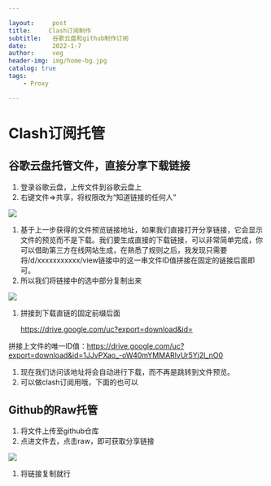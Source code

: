 ```yaml
---

layout:     post
title:     Clash订阅制作
subtitle:   谷歌云盘和github制作订阅
date:       2022-1-7
author:     veg
header-img: img/home-bg.jpg
catalog: true
tags:
    - Proxy

---
```


# Clash订阅托管

## 谷歌云盘托管文件，直接分享下载链接

1. 登录谷歌云盘，上传文件到谷歌云盘上
2. 右键文件⇒共享，将权限改为“知道链接的任何人”

![](https://raw.githubusercontent.com/vveg26/blog_photos/master/proxy/clash/clash_sub/clash_sub_1.png)

1. 基于上一步获得的文件预览链接地址，如果我们直接打开分享链接，它会显示文件的预览而不是下载。我们要生成直接的下载链接，可以非常简单完成，你可以借助第三方在线网站生成，在熟悉了规则之后，我发现只需要将/d/xxxxxxxxxxx/view链接中的这一串文件ID值拼接在固定的链接后面即可。
2. 所以我们将链接中的选中部分复制出来

![](https://raw.githubusercontent.com/vveg26/blog_photos/master/proxy/clash/clash_sub/clash_sub_2.png)

1. 拼接到下载直链的固定前缀后面  
   
    https://drive.google.com/uc?export=download&id=

拼接上文件的唯一ID值：https://drive.google.com/uc?export=download&id=1JJvPXao_-oW40mYMMARlvUr5Yj2l_nO0

1. 现在我们访问该地址将会自动进行下载，而不再是跳转到文件预览。
2. 可以做clash订阅用哦，下面的也可以

## Github的Raw托管

1. 将文件上传至github仓库
2. 点进文件去，点击raw，即可获取分享链接

![](https://raw.githubusercontent.com/vveg26/blog_photos/master/proxy/clash/clash_sub/clash_sub_3.png)

1. 将链接复制就行